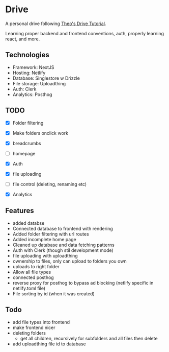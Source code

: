 # Drive
A personal drive following [Theo's Drive Tutorial](https://www.youtube.com/watch?v=c-hKSbzooAg). 

Learning proper backend and frontend conventions, auth, properly learning react, and more. 

## Technologies
- Framework: NextJS
- Hosting: Netlify
- Database: Singlestore w Drizzle
- File storage: Uploadthing
- Auth: Clerk
- Analytics: Posthog

## TODO
- [x] Folder filtering
- [x] Make folders onclick work
- [x] breadcrumbs
- [ ] homepage

- [x] Auth
- [x] file uploading
- [ ] file control (deleting, renaming etc)
- [x] Analytics

## Features
- added databse
- Connected database to frontend with rendering
- Added folder filtering with url routes
- Added incomplete home page
- Cleaned up database and data fetching patterns
- Auth with Clerk (though stil development mode)
- file uploading with uploadthing
- ownership to files, only can upload to folders you own
- uploads to right folder
- Allow all file types
- connected posthog
- reverse proxy for posthog to bypass ad blocking (netlify specific in netlify.toml file)
- File sorting by id (when it was created)

## Todo
- add file types into frontend
- make frontend nicer
- deleting folders
    - get all children, recursively for subfolders and all files then delete
- add uploadthing file id to database